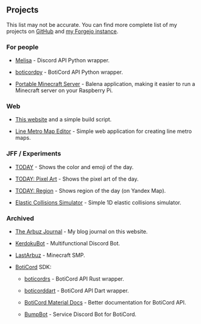 ## Projects

This list may not be accurate. You can find more complete list of my projects on [GitHub](https://github.com/grey-cat-1908/) and [my Forgejo instance](https://code.mrkrk.me/).

### For people

* [Melisa](https://github.com/MelisaDev/melisa) - Discord API Python wrapper.
  
* [boticordpy](https://github.com/boticord/boticordpy) - BotiCord API Python wrapper.

* [Portable Minecraft Server](https://github.com/grey-cat-1908/portable-mc-server) - Balena application, making it easier to run a Minecraft server on your Raspberry Pi.

### Web

* [This website](https://github.com/grey-cat-1908/website/) and a simple build script.

* [Line Metro Map Editor](https://github.com/grey-cat-1908/metro) - Simple web application for creating line metro maps.

### JFF / Experiments

* [TODAY](https://today.mrkrk.me/) - Shows the color and emoji of the day.

* [TODAY: Pixel Art](https://today.mrkrk.me/art/) - Shows the pixel art of the day.

* [TODAY: Region](https://today.mrkrk.me/region/) - Shows region of the day (on Yandex Map).

* [Elastic Collisions Simulator](https://mrkrk.me/blog/1d-collisions/) - Simple 1D elastic collisions simulator.

### Archived

* [The Arbuz Journal](https://mrkrk.me/blog) - My blog journal on this website.

* [KerdokuBot](https://kerdoku.top/) - Multifunctional Discord Bot.

* [LastArbuz](https://lastarbuz.lol/) - Minecraft SMP.
  
* [BotiCord](https://github.com/boticord) SDK: 
    
    * [boticordrs](https://github.com/boticord/boticordrs) - BotiCord API Rust wrapper.
    
    * [boticorddart](https://github.com/grey-cat-1908/boticorddart) - BotiCord API Dart wrapper.
    
    * [BotiCord Material Docs](https://github.com/boticord/docs) - Better documentation for BotiCord API.

    * [BumpBot](https://boticord.top/bot/947141336451153931) - Service Discord Bot for BotiCord.
